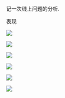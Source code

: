 记一次线上问题的分析.

表现



![](/Users/zhoujunsheng/Library/Application%20Support/marktext/images/2023-12-27-15-27-35-image.png)



![](/Users/zhoujunsheng/Library/Application%20Support/marktext/images/2023-12-27-15-33-42-image.png)

![](/Users/zhoujunsheng/Library/Application%20Support/marktext/images/2023-12-27-16-14-22-image.png)

![](/Users/zhoujunsheng/Library/Application%20Support/marktext/images/2023-12-27-16-15-01-image.png)



![](/Users/zhoujunsheng/Library/Application%20Support/marktext/images/2023-12-27-16-16-09-image.png)

![](/Users/zhoujunsheng/Library/Application%20Support/marktext/images/2023-12-27-16-16-39-image.png)
